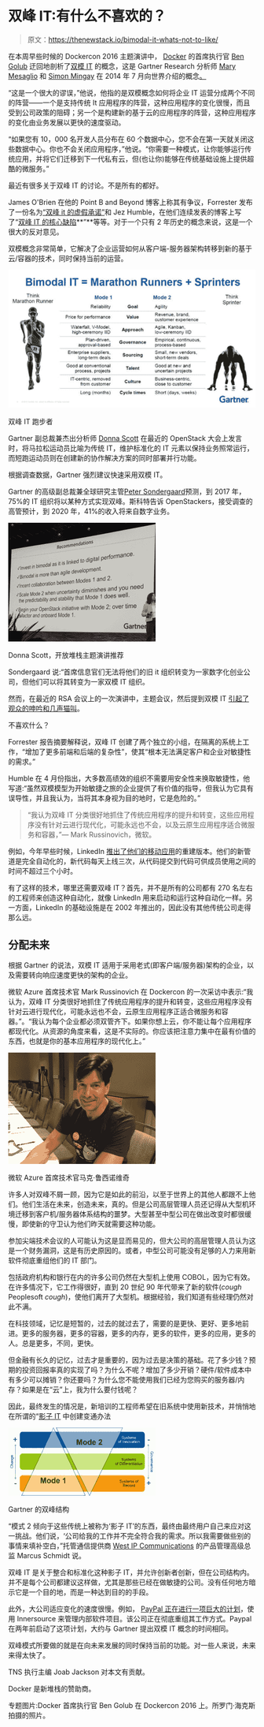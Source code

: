 # 双峰 IT:有什么不喜欢的？

> 原文：<https://thenewstack.io/bimodal-it-whats-not-to-like/>

在本周早些时候的 Dockercon 2016 主题演讲中， [Docker](https://www.mirantis.com/software/docker/kubernetes/) 的首席执行官 [Ben Golub](https://twitter.com/golubbe) 迂回地剖析了[双模 IT](http://www.gartner.com/it-glossary/bimodal) 的概念，这是 Gartner Research 分析师 [Mary Mesaglio](http://www.gartner.com/analyst/12240/Mary-Mesaglio) 和 [Simon Mingay](http://www.gartner.com/analyst/9907/Simon-Mingay) 在 2014 年 7 月向世界介绍的概念[。](http://www.cmswire.com/information-management/rethinking-bimodal-it/)

“这是一个很大的谬误，”他说，他指的是双模概念如何将企业 IT 运营分成两个不同的阵营——一个是支持传统 It 应用程序的阵营，这种应用程序的变化很慢，而且受到公司政策的阻碍；另一个是构建新的基于云的应用程序的阵营，这种应用程序的变化由业务发展以更快的速度驱动。

“如果您有 10，000 名开发人员分布在 60 个数据中心，您不会在第一天就关闭这些数据中心。你也不会关闭应用程序，”他说。“你需要一种模式，让你能够运行传统应用，并将它们迁移到下一代私有云，但(也让你)能够在传统基础设施上提供超酷的微服务。”

最近有很多关于双峰 IT 的讨论。不是所有的都好。

James O'Brien 在他的 Point B and Beyond 博客上称其有争议，Forrester 发布了一份名为[“双峰 it 的虚假承诺”](https://www.forrester.com/report/The+False+Promise+Of+Bimodal+IT/-/E-RES131967)和 Jez Humble，在他们连续发表的博客上写了“[双峰 IT 的核心缺陷](https://continuousdelivery.com/2016/04/the-flaw-at-the-heart-of-bimodal-it/)**”**等等。对于一个只有 2 年历史的概念来说，这是一个很大的反对意见。

双模概念非常简单，它解决了企业运营如何从客户端-服务器架构转移到新的基于云/容器的技术，同时保持当前的运营。

![Bimodal IT Runners](img/ff4bcd50c91f5d0035e9cb3c0bed3348.png)

双峰 IT 跑步者

Gartner 副总裁兼杰出分析师 [Donna Scott](http://www.gartner.com/analyst/7159/Donna-Scott) 在最近的 OpenStack 大会上发言时，将马拉松运动员比喻为传统 IT，维护标准化的 IT 元素以保持业务照常运行，而短跑运动员则在创建新的协作解决方案的同时部署并行功能。

根据调查数据，Gartner 强烈建议快速采用双模 IT。

Gartner 的高级副总裁兼全球研究主管[Peter Sondergaard](http://www.computerworld.com/article/2982874/it-management/bimodal-it-a-two-pronged-approach-to-delivering-innovation-and-maintenance.html)预测，到 2017 年，75%的 IT 组织将以某种方式实现双峰。斯科特告诉 OpenStackers，接受调查的高管预计，到 2020 年，41%的收入将来自数字业务。

![Donna Scott, Open Stack Keynote Recommendations](img/ae794af49f176b83b9dc44da1ea76fc6.png)

Donna Scott，开放堆栈主题演讲推荐

Sondergaard 说:“首席信息官们无法将他们的旧 it 组织转变为一家数字化创业公司，但他们可以将其转变为一家双模 IT 组织。

然而，在最近的 RSA 会议上的一次演讲中，主题会议，然后提到双模 IT [引起了观众的呻吟和几声猫叫](https://thenewstack.io/chef-offers-habitat-application-automation-alternative-bimodal/)。

不喜欢什么？

Forrester 报告摘要解释说，双峰 IT 创建了两个独立的小组，在隔离的系统上工作，“增加了更多前端和后端的复杂性”，使其“根本无法满足客户和企业对敏捷性的需求。”

Humble 在 4 月份指出，大多数高绩效的组织不需要用安全性来换取敏捷性，他写道:“虽然双模模型为开始敏捷之旅的企业提供了有价值的指导，但我认为它具有误导性，并且我认为，当将其本身视为目的地时，它是危险的。”

> “我认为双峰 IT 分类很好地抓住了传统应用程序的提升和转变，这些应用程序没有针对云进行现代化，可能永远也不会，以及云原生应用程序适合微服务和容器，”— Mark Russinovich，微软。

例如，今年早些时候，LinkedIn [推出了他们的移动应用](https://thenewstack.io/need-speed-linkedins-rapid-release-pipeline-mobile-app-development/)的重建版本。他们的新管道是完全自动化的，新代码每天上线三次，从代码提交到代码可供成员使用之间的时间不超过三个小时。

有了这样的技术，哪里还需要双峰 IT？首先，并不是所有的公司都有 270 名左右的工程师来创造这种自动化，就像 LinkedIn 用来启动和运行这种自动化一样。另一方面，LinkedIn 的基础设施是在 2002 年推出的，因此没有其他传统公司走得那么远。

## 分配未来

根据 Gartner 的说法，双模 IT 适用于采用老式(即客户端/服务器)架构的企业，以及需要转向响应速度更快的架构的企业。

微软 Azure 首席技术官 Mark Russinovich 在 Dockercon 的一次采访中表示:“我认为，双峰 IT 分类很好地抓住了传统应用程序的提升和转变，这些应用程序没有针对云进行现代化，可能永远也不会，云原生应用程序正适合微服务和容器。”。“我认为每个企业都必须双管齐下。如果你想上云，你不能让每个应用程序都现代化。从资源的角度来看，这是不实际的。你应该把注意力集中在最有价值的东西，也就是你的基本应用程序的现代化上。”

![Microsoft Azure CTO Mark Russinovich](img/200f5932717307c4c06d524a514f5113.png)

微软 Azure 首席技术官马克·鲁西诺维奇

许多人对双峰不屑一顾，因为它是如此的前沿，以至于世界上的其他人都跟不上他们。他们生活在未来，创造未来，真的。但是公司高层管理人员还记得从大型机环境迁移到客户机/服务器体系结构的噩梦。大型甚至中型公司在做出改变时都很缓慢，即使新的守卫认为他们昨天就需要这种功能。

参加尖端技术会议的人可能认为这是显而易见的，但大公司的高层管理人员认为这是一个财务漏洞，这是有历史原因的。或者，中型公司可能没有足够的人力来用新软件彻底重组他们的 IT 部门。

包括政府机构和银行在内的许多公司仍然在大型机上使用 COBOL，因为它有效。在许多情况下，它工作得很好，直到 20 世纪 90 年代带来了新的软件(*cough* Peoplesoft *cough*)，使他们离开了大型机。根据经验，我们知道有些经理仍然对此不满。

在科技领域，记忆是短暂的，过去的就过去了，需要的是更快、更好、更多地前进。更多的服务器，更多的容器，更多的内存，更多的软件，更多的应用，更多的人。总是更多，不同，更快。

但金融有长久的记忆，过去才是重要的，因为过去是决策的基础。花了多少钱？预期的投资回报率真的实现了吗？为什么不呢？增加了多少开销？硬件/软件成本中有多少可以摊销？你还要吗？为什么您不能使用我们已经为您购买的服务器/内存？如果是在“云”上，我为什么要付钱呢？

因此，最终发生的情况是，新培训的工程师希望在旧系统中使用新技术，并悄悄地在所谓的“[影子 IT](http://www.cmswire.com/information-management/rethinking-bimodal-it/) 中创建变通办法

![BM IT 3 bars](img/5b7c868842b7b5fca8c1baa6e377e591.png)

Gartner 的双峰结构

“模式 2 倾向于这些传统上被称为‘影子 IT’的东西，最终由最终用户自己来应对这一挑战。他们说，‘公司给我的工作并不完全符合我的需求。所以我需要做些别的事情来填补空白，”托管通信提供商 [West IP Communications](http://westipc.com/) 的产品管理高级总监 Marcus Schmidt 说。

双峰 IT 是关于整合和标准化这种影子 IT，并允许创新者创新，但在公司结构内。并不是每个公司都建议这样做，尤其是那些已经在做敏捷的公司。没有任何地方暗示它是一个目的地，而是一种达到目的的手段。

此外，大公司适应变化的速度很慢。例如， [PayPal 正在进行一项巨大的计划](https://www.infoq.com/news/2015/10/innersource-at-paypal)，使用 Innersource 来管理内部软件项目。该公司正在彻底重组其工作方式。Paypal 在两年前启动了这项计划，大约与 Gartner 提出双模 IT 概念的时间相同。

双峰模式所要做的就是在向未来发展的同时保持当前的功能。对一些人来说，未来来得太快了。

TNS 执行主编 Joab Jackson 对本文有贡献。

Docker 是新堆栈的赞助商。

专题图片:Docker 首席执行官 Ben Golub 在 Dockercon 2016 上。所罗门·海克斯拍摄的照片。

<svg xmlns:xlink="http://www.w3.org/1999/xlink" viewBox="0 0 68 31" version="1.1"><title>Group</title> <desc>Created with Sketch.</desc></svg>